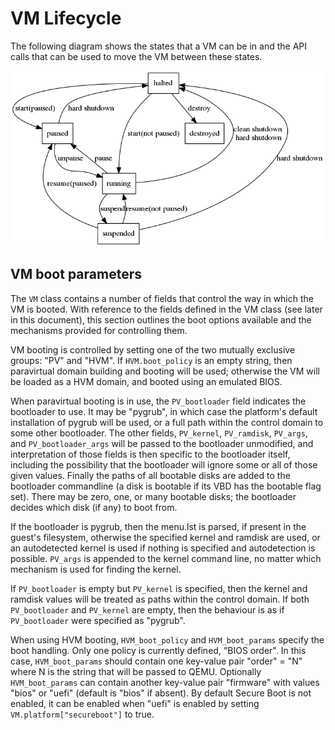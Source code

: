 # VM Lifecycle

The following diagram shows the states that a VM can be in
and the API calls that can be used to move the VM between these states.

![VM lifecycle](media/vm-lifecycle.png "VM Lifecycle")

## VM boot parameters

The `VM` class contains a number of fields that control the way in which the VM
is booted. With reference to the fields defined in the VM class (see later in
this document), this section outlines the boot options available and the
mechanisms provided for controlling them.

VM booting is controlled by setting one of the two mutually exclusive groups:
"PV" and "HVM".  If `HVM.boot_policy` is an empty string, then paravirtual
domain building and booting will be used; otherwise the VM will be loaded as a
HVM domain, and booted using an emulated BIOS.

When paravirtual booting is in use, the `PV_bootloader` field indicates the
bootloader to use.  It may be "pygrub", in which case the platform's default
installation of pygrub will be used, or a full path within the control domain to
some other bootloader.  The other fields, `PV_kernel`, `PV_ramdisk`, `PV_args`,
and `PV_bootloader_args` will be passed to the bootloader unmodified, and
interpretation of those fields is then specific to the bootloader itself,
including the possibility that the bootloader will ignore some or all of
those given values. Finally the paths of all bootable disks are added to the
bootloader commandline (a disk is bootable if its VBD has the bootable flag set).
There may be zero, one, or many bootable disks; the bootloader decides which
disk (if any) to boot from.

If the bootloader is pygrub, then the menu.lst is parsed, if present in the
guest's filesystem, otherwise the specified kernel and ramdisk are used, or an
autodetected kernel is used if nothing is specified and autodetection is
possible. `PV_args` is appended to the kernel command line, no matter which
mechanism is used for finding the kernel.

If `PV_bootloader` is empty but `PV_kernel` is specified, then the kernel and
ramdisk values will be treated as paths within the control domain. If both
`PV_bootloader` and `PV_kernel` are empty, then the behaviour is as if
`PV_bootloader` were specified as "pygrub".

When using HVM booting, `HVM_boot_policy` and `HVM_boot_params` specify the boot
handling.  Only one policy is currently defined, "BIOS order".  In this case,
`HVM_boot_params` should contain one key-value pair "order" = "N" where N is the
string that will be passed to QEMU.
Optionally `HVM_boot_params` can contain another key-value pair "firmware"
with values "bios" or "uefi" (default is "bios" if absent).
By default Secure Boot is not enabled, it can be enabled when "uefi" is enabled by setting
`VM.platform["secureboot"]` to true.
